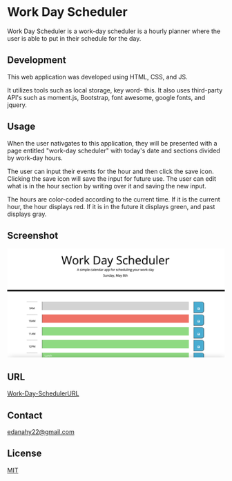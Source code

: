 # Work Day Scheduler

Work Day Scheduler is a work-day scheduler is a hourly planner where the user is able to put in their schedule for the day. 

## Development

This web application was developed using HTML, CSS, and JS.

It utilizes tools such as local storage, key word- this. It also uses third-party API's such as moment.js, Bootstrap, font awesome, google fonts, and jquery.

## Usage

When the user nativgates to this application, they will be presented with a page entitled "work-day scheduler" with today's date and sections divided by work-day hours. 

The user can input their events for the hour and then click the save icon. Clicking the save icon will save the input for future use. The user can edit what is in the hour section by writing over it and saving the new input. 

The hours are color-coded according to the current time. If it is the current hour, the hour displays red. If it is in the future it displays green, and past displays gray. 

## Screenshot
![Work Day Scheduler](./assets/images/Screen%20Shot%202022-05-08%20at%2010.26.30%20AM.png)

## URL
[Work-Day-SchedulerURL](https://edanahy22.github.io/dailyScheduler/)

## Contact
edanahy22@gmail.com

## License
[MIT](https://choosealicense.com/licenses/mit/)
